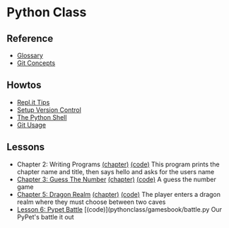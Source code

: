 Python Class
============


Reference
---------

* [Glossary](docs/glossary.md)
* [Git Concepts](docs/git-concepts.md)


Howtos
------

* [Repl.it Tips](docs/replit-tips.md)
* [Setup Version Control](docs/setup-version-control.md)
* [The Python Shell](docs/exercises_1.md)
* [Git Usage](docs/git-usage.md)


Lessons
-------

* Chapter 2: Writing Programs [(chapter)](http://inventwithpython.com/invent4thed/chapter2.html) [(code)](pythonclass/gamesbook/gamesbook/hello_world.py)
  This program prints the chapter name and title, then says hello and asks for the users name
* [Chapter 3: Guess The Number](docs/gamesbook/03_guess_the_number.md) [(chapter)](http://inventwithpython.com/invent4thed/chapter3.html) [(code)](pythonclass/gamesbook/guess.py)
   A guess the number game
* [Chapter 5: Dragon Realm](docs/gamesbook/05_dragon_realm.md) [(chapter)](http://inventwithpython.com/invent4thed/chapter5.html) [(code)](pythonclass/gamesbook/dragonrealm/dragon_realm.py)
   The player enters a dragon realm where they must choose between two caves
* [Lesson 6: Pypet Battle](docs/gamesbook/06_battle.md) [(code)](pythonclass/gamesbook/battle.py
  Our PyPet's battle it out